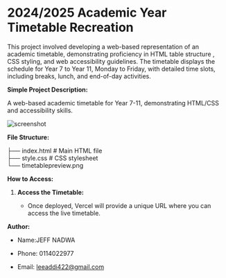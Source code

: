 # 2024/2025 Academic Year Timetable Recreation

This project involved developing a web-based representation of an academic timetable, demonstrating proficiency in HTML table structure , CSS styling, and web accessibility guidelines. The timetable displays the schedule for Year 7 to Year 11, Monday to Friday, with detailed time slots, including breaks, lunch, and end-of-day activities.

**Simple Project Description:**

A web-based academic timetable for Year 7-11, demonstrating HTML/CSS and accessibility skills.
 
 ![screenshot](timetablepreview.png)

**File Structure:**

├── index.html       # Main HTML file  
├── style.css        # CSS stylesheet  
└── timetablepreview.png 

**How to Access:**


1.  **Access the Timetable:**

    * Once deployed, Vercel will provide a unique URL where you can access the live timetable.

**Author:**

* Name:JEFF NADWA

* Phone: 0114022977

* Email: leeaddi422@gmail.com
